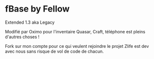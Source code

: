 # fBase by Fellow 
Extended 1.3 aka Legacy

Modifié par Oximo pour l'inventaire Quasar, Craft, téléphone est pleins d'autres choses !

Fork sur mon compte pour ce qui veulent rejoindre le projet Zlife est dev avec nous sans risque de vol de code de chacun. 
